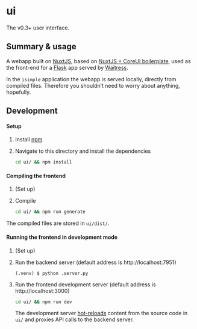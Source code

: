 # ui

The v0.3+ user interface.



## Summary & usage

A webapp built on [NuxtJS](https://github.com/nuxt/nuxt.js), based on [NuxtJS + CoreUI boilerplate](https://github.com/muhibbudins/nuxt-coreui), used as the front-end for a [Flask](https://github.com/pallets/flask) app served by [Waitress](https://github.com/Pylons/waitress).

In the `isimple` application the webapp is served locally, directly from compiled files. Therefore you shouldn’t need to worry about anything, hopefully.



## Development

#### Setup

1. Install [npm](https://www.npmjs.com/get-npm)

2. Navigate to this directory and install the dependencies

   ```bash
   cd ui/ && npm install
   ```

#### Compiling the frontend

1. (Set up)

2. Compile

   ```bash
   cd ui/ && npm run generate
   ```

The compiled files are stored in `ui/dist/`.

#### Running the frontend in development mode

1. (Set up)

2. Run the backend server (default address is http://localhost:7951)

	```
   (.venv) $ python .server.py
	```

3. Run the frontend development server (default address is http://localhost:3000)

   ```bash
   cd ui/ && npm run dev
   ```
   
   The development server [hot-reloads](https://vue-loader.vuejs.org/guide/hot-reload.html) content from the source code in `ui/` and proxies API calls to the backend server.